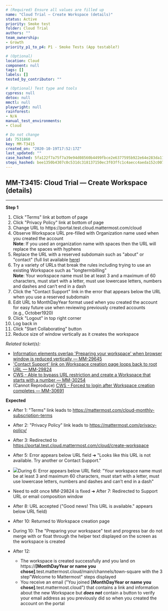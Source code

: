 ```yaml
---
# (Required) Ensure all values are filled up
name: "Cloud Trial — Create Workspace (details)"
status: Active
priority: Smoke test
folder: Cloud Trial
authors: ""
team_ownership: 
- Growth
priority_p1_to_p4: P1 - Smoke Tests (App testable?)

# (Optional)
location: Cloud
component: null
tags: []
labels: []
tested_by_contributor: ""

# (Optional) Test type and tools
cypress: null
detox: null
mmctl: null
playwright: null
rainforest: 
- N/A
manual_test_environments: 
- Cloud

# Do not change
id: 7531860
key: MM-T3415
created_on: "2020-10-19T17:52:17Z"
last_updated: ""
case_hashed: 5fa122f7a75f7a39e94d08560b4499fbce2e6377595b922e64e283da11705e1c1a41b716acb6429b31d496639e67bd06
steps_hashed: bee1350b4307c0c531dc318137150ec3f03ffc1c4aecc4aeda152c007d4ebb90f32d88d208998be2cbf7f040a9af7231
---
```


<!-- (Auto-generated) Based on frontmatter's "key" and "name" -->

## MM-T3415: Cloud Trial — Create Workspace (details)

---

**Step 1**

1. Click "Terms" link at bottom of page
2. Click "Privacy Policy" link at bottom of page
3. Change URL to https\://portal.test.cloud.mattermost.com/cloud
4. Observe Workspace URL pre-filled with Organization name used when you created the account\
   **Note**: If you used an organization name with spaces then the URL will replace the spaces with hyphens
5. Replace the URL with a reserved subdomain such as "about" or "contact" (full list available [here](https://docs.google.com/spreadsheets/d/1YRPQL5SDdarBrfiaPsghXt8f6poAQINTtECRDIu4s2Q/edit#gid=1661056402&range=A2))
6. Try a variety of URLs that break the rules including trying to use an existing Workspace such as "longtermbilling"\
   **Note**: Your workspace name must be at least 3 and a maximum of 60 characters, must start with a letter, must use lowercase letters, numbers and dashes and can’t end in a dash
7. Click the "Contact Support" link in the error that appears below the URL when you use a reserved subdomain
8. Edit URL to MonthDayYear format used when you created the account for easy future use when reviewing previously created accounts\
   (e.g., October1920)
9. Click "Logout" in top right corner
10. Log back in
11. Click "Start Collaborating" button
12. Reduce size of window vertically as it creates the workspace

_Related ticket(s):_

- [Information elements overlap 'Preparing your workspace' when browser window is reduced vertically — MM-29645](https://mattermost.atlassian.net/browse/MM-29645)
- ['Contact Support' link on Workspace creation page loops back to root URL — MM-29824](https://mattermost.atlassian.net/browse/MM-29824)
- [CWS - Able to bypass URL restriction and create a Workspace that starts with a number — MM-30254](https://mattermost.atlassian.net/browse/MM-30254)
- (Cannot Reproduce) [CWS - Forced to login after Workspace creation completes — MM-30691](https://mattermost.atlassian.net/browse/MM-30691)

**Expected**

- After 1: "Terms" link leads to <https://mattermost.com/cloud-monthly-subscription-terms>

- After 2: "Privacy Policy" link leads to <https://mattermost.com/privacy-policy/>

- After 3: Redirected to <https://portal.test.cloud.mattermost.com/cloud/create-workspace>

- After 5: Error appears below URL field ➜ "Looks like this URL is not available. Try another or Contact Support."

- ![](https://cloudfront.tm4j.smartbear.com/tenant/ad722c15-e2a6-3788-82f3-92f99221f446/project/10302/embedded-f3277290f945470c4add5d21ef3dc7ca7b74388fc7152bfb6b99ae58c66a95a8-1603131323596-contact+support+link.png)During 6: Error appears below URL field: "Your workspace name must be at least 3 and maximum 60 characters, must start with a letter, must use lowercase letters, numbers and dashes and can’t end in a dash"

- Need to edit once MM-29824 is fixed ➜ After 7: Redirected to Support URL or email composition window

- After 8: URL accepted ("Good news! This URL is available." appears below URL field)

- After 10: Returned to Workspace creation page

- During 10: The "Preparing your workspace" text and progress bar do not merge with or float through the helper text displayed on the screen as the workspace is created

- After 12:

  - The workspace is created successfully and you land on https\://**\[MonthDayYear or name you chose]**.test.mattermost.cloud/main/channels/town-square with the 3 step"Welcome to Mattermost" steps displayed
  - You receive an email ("You joined **\[MonthDayYear or name you chose]**.test.mattermost.cloud") that contains a link and information about the new Workspace but _**does not**_ contain a button to verify your email address as you previously did so when you created the account on the portal
